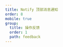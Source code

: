 ```yaml
---
title: Notify 顶部消息通知
order: 8
mobile: true
group:
  title: 操作反馈
  order: 1
  path: feedback
---
```


<code src="../demo/Notify.jsx"></code>
<API src="../src/Notify.tsx"></API>
